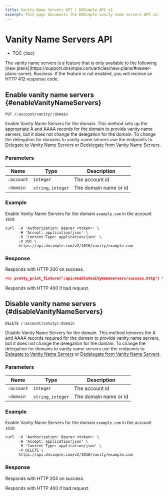 ```yaml
---
title: Vanity Name Servers API | DNSimple API v2
excerpt: This page documents the DNSimple vanity name servers API v2.
---
```


# Vanity Name Servers API

* TOC
{:toc}


<info>
The vanity name servers is a feature that is only available to the following [new plans](https://support.dnsimple.com/articles/new-plans/#newer-plans-some): Business.
If the feature is not enabled, you will receive an HTTP 412 response code.
</info>


## Enable vanity name servers {#enableVanityNameServers}

    PUT /:account/vanity/:domain

Enable Vanity Name Servers for the domain. This method sets up the appropriate A and AAAA records for the domain to provide vanity name servers, but it does not change the delegation for the domain. To change the delegation for domains to vanity name servers use the endpoints to [Delegate to Vanity Name Servers](/v2/registrar/delegation/#delegateToVanity) or [Dedelegate from Vanity Name Servers](/v2/registrar/delegation/#dedelegateFromVanity).

### Parameters

Name | Type | Description
-----|------|------------
`:account` | `integer` | The account id
`:domain` | `string`, `integer` | The domain name or id

### Example

Enable Vanity Name Servers for the domain `example.com` in the account `1010`:

    curl  -H 'Authorization: Bearer <token>' \
          -H 'Accept: application/json' \
          -H 'Content-Type: application/json' \
          -X PUT \
          https://api.dnsimple.com/v2/1010/vanity/example.com

### Response

Responds with HTTP 200 on success.

~~~json
<%= pretty_print_fixture("/api/enableVanityNameServers/success.http") %>
~~~

Responds with HTTP 400 if bad request.


## Disable vanity name servers {#disableVanityNameServers}

    DELETE /:account/vanity/:domain

Disable Vanity Name Servers for the domain. This method removes the A and AAAA records required for the domain to provide vanity name servers, but it does not change the delegation for the domain. To change the delegation for domains to vanity name servers use the endpoints to [Delegate to Vanity Name Servers](/v2/registrar/delegation/#delegateToVanity) or [Dedelegate from Vanity Name Servers](/v2/registrar/delegation/#dedelegateFromVanity).


### Parameters

Name | Type | Description
-----|------|------------
`:account` | `integer` | The account id
`:domain` | `string`, `integer` | The domain name or id

### Example

Enable Vanity Name Servers for the domain `example.com` in the account `1010`:

    curl  -H 'Authorization: Bearer <token>' \
          -H 'Accept: application/json' \
          -H 'Content-Type: application/json' \
          -X DELETE \
          https://api.dnsimple.com/v2/1010/vanity/example.com

### Response

Responds with HTTP 204 on success.

Responds with HTTP 400 if bad request.
